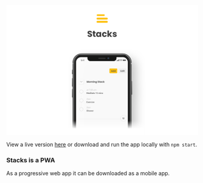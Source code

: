 ![Image of Stacks App](https://github.com/benreimer9/stacks/blob/master/stacks-img.png)

View a live version [here](https://stacks-v1.netlify.com/) or download and run the app locally with `npm start`.

### Stacks is a PWA
As a progressive web app it can be downloaded as a mobile app.
